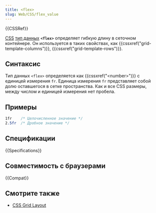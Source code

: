 ```yaml
---
title: <flex>
slug: Web/CSS/flex_value
---
```


{{CSSRef}}

[CSS](/ru/docs/Web/CSS) [тип данных](/ru/docs/Web/CSS/CSS_Types) **`<flex>`** определяет гибкую длину в сеточном контейнере. Он используется в таких свойствах, как {{cssxref("grid-template-columns")}}, {{cssxref("grid-template-rows")}}.

## Синтаксис

Тип данных `<flex>` определяется как {{cssxref("&lt;number&gt;")}} с единицей измерения `fr`. Единица измерения `fr` представляет собой долю оставшегося в сетке пространства. Как и все CSS размеры, между числом и единицей измерения нет пробела.

## Примеры

```css
1fr    /* Целочисленное значение */
2.5fr  /* Дробное значение */
```

## Спецификации

{{Specifications}}

## Совместимость с браузерами

{{Compat}}

## Смотрите также

- [CSS Grid Layout](/ru/docs/Web/CSS/CSS_Grid_Layout)
